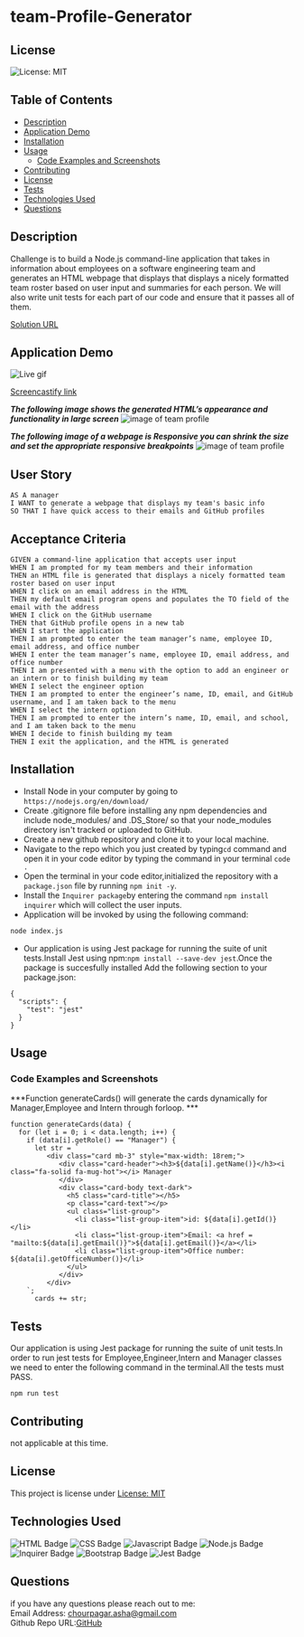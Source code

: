 # team-Profile-Generator
## License
![License: MIT](https://img.shields.io/badge/License-MIT-yellow.svg)
## Table of Contents
  - [Description](#description)
  - [Application Demo](#application-demo)
  - [Installation](#installation)
  - [Usage](#usage)
    - [Code Examples and Screenshots](#code-examples-and-screenshots)
  - [Contributing](#contributing)
  - [License](#license-1)
  - [Tests](#tests)
  - [Technologies Used](#technologies-used)
  - [Questions](#questions)
## Description
Challenge is to build a Node.js command-line application that takes in information about employees on a software engineering team and generates an HTML webpage that displays that displays a nicely formatted team roster based on user input and summaries for each person. We will also write unit tests for each part of our code and ensure that it passes all of them.

[Solution URL](https://github.com/ashachakre0906/team-Profile-Generator)
## Application Demo
![Live gif](/dist/assets/images/team-profile.gif)

[Screencastify link](https://drive.google.com/file/d/1X7fo16XXLiZs6Yr8Qc6COQTPitZe7FGh/view?usp=sharing)

***The following image shows the generated HTML’s appearance and functionality in large screen***
<img src = "/dist/assets/images/team-profile.png" alt = "image of team profile">

***The following image of a webpage is Responsive you can shrink the size and set the appropriate responsive breakpoints***
<img src = "/dist/assets/images/team-profile-responsive.png" alt = "image of team profile">

## User Story
```
AS A manager
I WANT to generate a webpage that displays my team's basic info
SO THAT I have quick access to their emails and GitHub profiles
```
## Acceptance Criteria
```
GIVEN a command-line application that accepts user input
WHEN I am prompted for my team members and their information
THEN an HTML file is generated that displays a nicely formatted team roster based on user input
WHEN I click on an email address in the HTML
THEN my default email program opens and populates the TO field of the email with the address
WHEN I click on the GitHub username
THEN that GitHub profile opens in a new tab
WHEN I start the application
THEN I am prompted to enter the team manager’s name, employee ID, email address, and office number
WHEN I enter the team manager’s name, employee ID, email address, and office number
THEN I am presented with a menu with the option to add an engineer or an intern or to finish building my team
WHEN I select the engineer option
THEN I am prompted to enter the engineer’s name, ID, email, and GitHub username, and I am taken back to the menu
WHEN I select the intern option
THEN I am prompted to enter the intern’s name, ID, email, and school, and I am taken back to the menu
WHEN I decide to finish building my team
THEN I exit the application, and the HTML is generated
```
## Installation
* Install Node in your computer by going to `https://nodejs.org/en/download/`
* Create .gitignore file before installing any npm dependencies and include node_modules/ and .DS_Store/ so that your node_modules directory isn't tracked or uploaded to GitHub.
* Create a new github repository and clone it to your local machine.
* Navigate to the repo which you just created by typing`cd` command  and open it in your code editor by typing the command in your terminal `code .`
* Open the terminal in your code editor,initialized the repository with a `package.json` file by running `npm init -y`.
* Install the `Inquirer package`by entering the command `npm install inquirer` which will collect the user inputs.
* Application will be invoked by using the following command:
```bash
node index.js
```
* Our application is using Jest package for running the suite of unit tests.Install Jest using npm:`npm install --save-dev jest`.Once the package is succesfully installed Add the following section to your package.json:
```
{
  "scripts": {
    "test": "jest"
  }
}
```
## Usage
### Code Examples and Screenshots
***Function generateCards() will generate the cards dynamically for Manager,Employee and Intern through forloop. ***
```
function generateCards(data) {
  for (let i = 0; i < data.length; i++) {
    if (data[i].getRole() == "Manager") {
      let str = `
         <div class="card mb-3" style="max-width: 18rem;">
            <div class="card-header"><h3>${data[i].getName()}</h3><i class="fa-solid fa-mug-hot"></i> Manager
            </div>
            <div class="card-body text-dark">
              <h5 class="card-title"></h5>
              <p class="card-text"></p>
              <ul class="list-group">
                <li class="list-group-item">id: ${data[i].getId()}</li>
                <li class="list-group-item">Email: <a href = "mailto:${data[i].getEmail()}">${data[i].getEmail()}</a></li>
                <li class="list-group-item">Office number: ${data[i].getOfficeNumber()}</li>
              </ul>
            </div>
         </div>
    `;
      cards += str;
```
## Tests
Our application is using Jest package for running the suite of unit tests.In order to run jest tests for Employee,Engineer,Intern and Manager classes we need to enter the following command in the terminal.All the tests must PASS.
```
npm run test
```
## Contributing
not applicable at this time.
## License
This project is license under [License: MIT](https://opensource.org/licenses/MIT)
## Technologies Used
![HTML Badge](https://img.shields.io/badge/HTML-orange.svg)
![CSS Badge](https://img.shields.io/badge/CSS-purple.svg)
![Javascript Badge](https://img.shields.io/badge/Javascript-blue.svg)
![Node.js Badge](https://img.shields.io/badge/Node-yellow.svg)
![Inquirer Badge](https://img.shields.io/badge/Inquirer-orange.svg)
![Bootstrap Badge](https://img.shields.io/badge/Bootstrap-darkblue.svg)
![Jest Badge](https://img.shields.io/badge/Jest-grey.svg)

## Questions
if you have any questions please reach out to me:<br>
Email Address: chourpagar.asha@gmail.com <br>
Github Repo URL:[GitHub](https://github.com/ashachakre0906)



